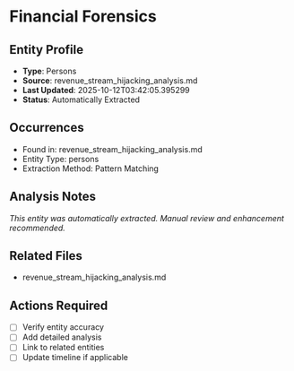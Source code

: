 # Financial Forensics

## Entity Profile
- **Type**: Persons
- **Source**: revenue_stream_hijacking_analysis.md
- **Last Updated**: 2025-10-12T03:42:05.395299
- **Status**: Automatically Extracted

## Occurrences
- Found in: revenue_stream_hijacking_analysis.md
- Entity Type: persons
- Extraction Method: Pattern Matching

## Analysis Notes
*This entity was automatically extracted. Manual review and enhancement recommended.*

## Related Files
- revenue_stream_hijacking_analysis.md

## Actions Required
- [ ] Verify entity accuracy
- [ ] Add detailed analysis
- [ ] Link to related entities
- [ ] Update timeline if applicable
